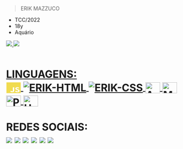  >ERIK MAZZUCO
- TCC/2022
- 18y
- Aquário
<div align="left">
  <a href="https://github.com/ErikMazzuco">
 <img height="160em" src="https://github-readme-stats.vercel.app/api?username=ErikMazzuco&show_icons=true&theme=dark&include_all_commits=true&count_private=true"/>
 <img height="160em" src="https://github-readme-stats.vercel.app/api/top-langs/?username=ErikMazzuco&layout=compact&langs_count=7&theme=dark"/>

</div>
<div style="display: inline_block"><br>
<h1 title="SOMENTE BÁSICO">LINGUAGENS: </br>
<img align="center" title="JAVA SCRIPT" alt="ERIK-Js" height="30" width="40" src="https://raw.githubusercontent.com/devicons/devicon/master/icons/javascript/javascript-plain.svg">
  <img align="center" title="HTML5"alt="ERIK-HTML" height="30" width="40" src="https://cdn.jsdelivr.net/gh/devicons/devicon/icons/html5/html5-plain.svg">
  <img align="center" title="CSS" alt="ERIK-CSS" height="30" width="40" src="https://cdn.jsdelivr.net/gh/devicons/devicon/icons/css3/css3-plain.svg">
  <img align="center" title="ANDROID" height="30" width="40" src="https://cdn.jsdelivr.net/gh/devicons/devicon/icons/android/android-plain.svg" />
  <img align="center" title="MYSQL" height="30" width="40"src="https://cdn.jsdelivr.net/gh/devicons/devicon/icons/mysql/mysql-original.svg" />
   <img align="center" title="PHP" height="30" width="40" src="https://cdn.jsdelivr.net/gh/devicons/devicon/icons/php/php-plain.svg" />  
 <img align="center" title="UNITY" height="30" width="40" src="https://www.ambient-it.net/wp-content/uploads/2018/09/unity-175.png"/>
</div></a> </h1>           
 <h1 title="SOU TIMIDO!" >REDES SOCIAIS:</br>
<div>
  <a title="ERIK MAZZUCO" href="https://www.youtube.com/channel/UCDiZI8C5fvnYtiht-28jvkQ" target="_blank"><img src="https://img.shields.io/badge/YouTube-FF0000? style=&logo=youtube&logoColor=white" height="25em" target="_blank"></a>
 <a title="ERIK MAZZUCO"  href="https://www.instagram.com/erikmazzuco/"target="_blank"><img src="https://img.shields.io/badge/-Instagram-%23E4405F?style=&logo=instagram&logoColor=white" height="25em" target="_blank"></a>
<a title="ERIK MAZZUCO"  href="https://www.twitch.tv/erikmazzuco"target="_blank"><img src="https://img.shields.io/badge/Twitch-9146FF?style=&logo=twitch&logoColor=white" height="25em" target="_blank"></a>
<a title="ERIK MAZZUCO"  href="https://discordapp.com/users/ErikMazzuco#2437" target="_blank"><img src="https://img.shields.io/badge/Discord-7289DA?style=for-the- badge&logo=discord&logoColor=white" height="25em" target="_blank"></a>
  <a title="ERIK MAZZUCO"  href="erikmazzucomatheus789@gmail.com"><img src="https://img.shields.io/badge/-Gmail-%23333?style=&logo=gmail&logoColor=white" height="25em" destino="_blank"></a>
  <a title="ERIK MAZZUCO"  href="https://www.linkedin.com/in/erikmazzuco/" target="_blank"><img src="https://img.shields.io/badge/-LinkedIn-%230077B5?style=for-the- badge&logo=linkedin&logoColor=white" height="25em" target="_blank"></a>
</div></h1>

<!--![Animação de cobra](https://github.com/ErikMazzuco/ErikMazzuco/blob/output/github-contribution-grid-snake.svg)-->
